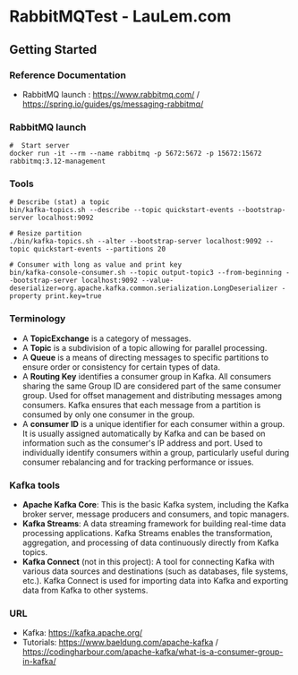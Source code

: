 # RabbitMQTest - LauLem.com

## Getting Started

### Reference Documentation
* RabbitMQ launch : https://www.rabbitmq.com/ / https://spring.io/guides/gs/messaging-rabbitmq/

### RabbitMQ launch
```
#  Start server
docker run -it --rm --name rabbitmq -p 5672:5672 -p 15672:15672 rabbitmq:3.12-management
```

### Tools
```
# Describe (stat) a topic
bin/kafka-topics.sh --describe --topic quickstart-events --bootstrap-server localhost:9092

# Resize partition
./bin/kafka-topics.sh --alter --bootstrap-server localhost:9092 --topic quickstart-events --partitions 20

# Consumer with long as value and print key
bin/kafka-console-consumer.sh --topic output-topic3 --from-beginning --bootstrap-server localhost:9092 --value-deserializer=org.apache.kafka.common.serialization.LongDeserializer -property print.key=true
```

### Terminology
- A **TopicExchange** is a category of messages.
- A **Topic** is a subdivision of a topic allowing for parallel processing.
- A **Queue** is a means of directing messages to specific partitions to ensure order or consistency for certain types of data.
- A **Routing Key** identifies a consumer group in Kafka. All consumers sharing the same Group ID are considered part of the same consumer group. Used for offset management and distributing messages among consumers. Kafka ensures that each message from a partition is consumed by only one consumer in the group.
- A **consumer ID** is a unique identifier for each consumer within a group. It is usually assigned automatically by Kafka and can be based on information such as the consumer's IP address and port. Used to individually identify consumers within a group, particularly useful during consumer rebalancing and for tracking performance or issues.

### Kafka tools
- **Apache Kafka Core**: This is the basic Kafka system, including the Kafka broker server, message producers and consumers, and topic managers.
- **Kafka Streams**: A data streaming framework for building real-time data processing applications. Kafka Streams enables the transformation, aggregation, and processing of data continuously directly from Kafka topics.
- **Kafka Connect** (not in this project): A tool for connecting Kafka with various data sources and destinations (such as databases, file systems, etc.). Kafka Connect is used for importing data into Kafka and exporting data from Kafka to other systems.

### URL
- Kafka: https://kafka.apache.org/
- Tutorials: https://www.baeldung.com/apache-kafka / https://codingharbour.com/apache-kafka/what-is-a-consumer-group-in-kafka/
